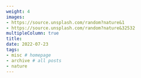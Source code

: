 ```yaml
---
weight: 4
images:
- https://source.unsplash.com/random?nature&1
- https://source.unsplash.com/random?nature&32532
multipleColumn: true
title: 
date: 2022-07-23
tags:
- misc # homepage
- archive # all posts
- nature
---
```

